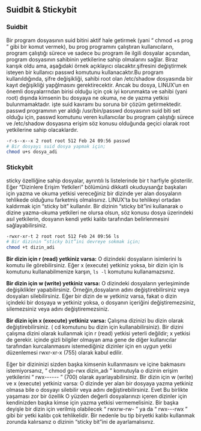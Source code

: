 ## Suidbit & Stickybit

### Suidbit

Bir program dosyasının suid bitini aktif hale getirmek (yani “ chmod +s prog ” gibi bir komut vermek), bu prog programını çalıştıran kullanıcıların, program çalıştığı sürece ve sadece bu program ile ilgili dosyalar açısından, program dosyasının sahibinin yetkilerine sahip olmalarını sağlar. Biraz karışık oldu ama, aşağıdaki örnek açıklayıcı olacaktır.şifresini değiştirmek isteyen bir kullanıcı passwd komutunu kullanacaktır.Bu program kullanıldığında, şifre değişikliği, sahibi root olan /etc/shadow dosyasında bir kayıt değişikliği yapğlmasını gerektirecektir. Ancak bu dosya, LINUX’un en önemli dosyalarrndan birisi olduğu için çok iyi korunmakta ve sahibi (yani root) dışında kimsenin bu dosyaya ne okuma, ne de yazma yetkisi bulunmamaktadır. işte suid kavramı bu soruna bir çözüm getirmektedir. passwd programının yer aldığı /usr/bin/passwd dosyasının suid biti set olduğu için, passwd komutunu veren kullanıcılar bu program çalıştığı sürece ve /etc/shadow dosyasına erişim söz konusu olduğunda geçici olarak root yetkilerine sahip olacaklardır.

```bash
-r-s--x--x 2 root root 512 Feb 24 09:56 passwd
# Bir dosyayı suid dosya yapmak için;
chmod u+s dosya_adi
```

### Stickybit

sticky özelliğine sahip dosyalar, ayrıntılı ls listelerinde bir t harfiyle gösterilir. Eğer “Dizinlere Erişim Yetkileri” bölümünü dikkatli okuduysanğz başkaları için yazma ve okuma yetkisi vereceğiniz bir dizinde yer alan dosyaların tehlikede olduğunu farketmiş olmalısınız. LINUX’ta bu tehlikeyi ortadan kaldırmak için “sticky bit” kullanılır. Bir dizinin “sticky bit”ini kullanarak o dizine yazma-okuma yetkileri ne olursa olsun, söz konusu dosya üzerindeki asıl yetkilerin, dosyanın kendi yetki kalıbı tarafından belirlenmesini sağlayabilirsiniz.

```bash
-rwxr-xr-t 2 root root 512 Feb 24 09:56 ls
# Bir dizinin “sticky bit”ini devreye sokmak için;
chmod +t dizin_adi
```

**Bir dizin için r (read) yetkiniz varsa:** O dizindeki dosyaların isimlerini ls komutu ile görebilirsiniz. Eğer x (execute) yetkiniz yoksa, bir dizin için ls komutunu kullanabilmenize karşın, `ls -l`  komutunu kullanamazsınız.

**Bir dizin için w (write) yetkiniz varsa:** O dizindeki dosyaların yerleşiminde değişiklikler yapabilirsiniz. Örneğin,dosyaların adını değiştirebilirsiniz veya dosyaları silebilirsiniz. Eğer bir dizin de w yetkiniz varsa, fakat o dizin içindeki bir dosyaya w yetkiniz yoksa, o dosyanın içeriğini değiştiremezsiniz, silemezsiniz veya adını değiştiremezsiniz. 

**Bir dizin için x (execute) yetkiniz varsa:** Çalışma dizinizi bu dizin olarak değiştirebilirsiniz. ( cd komutunu bu dizin için kullanabilirsiniz). Bir dizini çalışma dizini olarak kullanmak için r (read) yetkisi yeterli değildir; x yetkisi de gerekir. içinde gizli bilgiler olmayan ama gene de diğer kullanıcılar tarafından kurcalanmasını istemediğiniz dizinler için en uygun yetki düzenlemesi  rwxr-xr-x (755) olarak kabul edilir.

Eğer bir dizininizi sizden başka kimsenin kullanmasını ve içine bakmasını istemiyorsanız, “ chmod go-rwx dizin_adı ” komutuyla o dizinin erişim yetkilerini “ rwx------ ” (700) olarak ayarlayabilirsiniz. Bir dizin için w (write) ve x (execute) yetkiniz varsa: O dizinde yer alan bir dosyaya yazma yetkiniz olmasa bile o dosyayı silebilir veya adını değiştirebilirsiniz. Evet Bu birlikte yaşaması zor bir özellik O yüzden değerli dosyalarınızı içeren dizinler için kendinizden başka kimse için yazma yetkisi vermemelisiniz. Bir başka deyişle bir dizin için verilmiş olabilecek “ rwxrw-rw- ” ya da “ rwx---rwx ” gibi bir yetki kalıbı çok tehlikelidir. Bir nedenle bu tip biryetki kalıbı kullanmak zorunda kalırsanız o dizinin “sticky bit”ini de ayarlamalısınız.